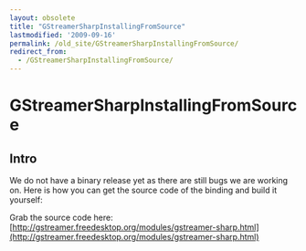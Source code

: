 ```yaml
---
layout: obsolete
title: "GStreamerSharpInstallingFromSource"
lastmodified: '2009-09-16'
permalink: /old_site/GStreamerSharpInstallingFromSource/
redirect_from:
  - /GStreamerSharpInstallingFromSource/
---
```


GStreamerSharpInstallingFromSource
==================================

Intro
-----

We do not have a binary release yet as there are still bugs we are working on. Here is how you can get the source code of the binding and build it yourself:

 Grab the source code here: [http://gstreamer.freedesktop.org/modules/gstreamer-sharp.html](http://gstreamer.freedesktop.org/modules/gstreamer-sharp.html)

